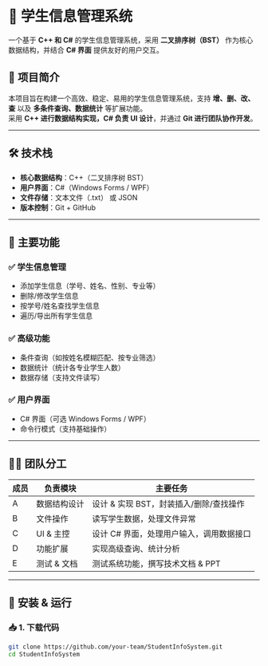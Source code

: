 # 📌 学生信息管理系统  
一个基于 **C++ 和 C#** 的学生信息管理系统，采用 **二叉排序树（BST）** 作为核心数据结构，并结合 **C# 界面** 提供友好的用户交互。

## 📖 项目简介  
本项目旨在构建一个高效、稳定、易用的学生信息管理系统，支持 **增、删、改、查** 以及 **多条件查询、数据统计** 等扩展功能。  
采用 **C++ 进行数据结构实现，C# 负责 UI 设计**，并通过 **Git 进行团队协作开发**。

---

## 🛠️ 技术栈  
- **核心数据结构**：C++（二叉排序树 BST）  
- **用户界面**：C#（Windows Forms / WPF）  
- **文件存储**：文本文件（.txt） 或 JSON  
- **版本控制**：Git + GitHub  

---

## 🚀 主要功能  

### ✅ 学生信息管理  
- 添加学生信息（学号、姓名、性别、专业等）  
- 删除/修改学生信息  
- 按学号/姓名查找学生信息  
- 遍历/导出所有学生信息  

### ✅ 高级功能  
- 条件查询（如按姓名模糊匹配、按专业筛选）  
- 数据统计（统计各专业学生人数）  
- 数据存储（支持文件读写）  

### ✅ 用户界面  
- C# 界面（可选 Windows Forms / WPF）  
- 命令行模式（支持基础操作）  

---

## 🧑‍💻 团队分工  

| 成员 | 负责模块 | 主要任务 |
|------|---------|---------|
| A    | 数据结构设计 | 设计 & 实现 BST，封装插入/删除/查找操作 |
| B    | 文件操作 | 读写学生数据，处理文件异常 |
| C    | UI & 主控 | 设计 C# 界面，处理用户输入，调用数据接口 |
| D    | 功能扩展 | 实现高级查询、统计分析 |
| E    | 测试 & 文档 | 测试系统功能，撰写技术文档 & PPT |

---

## 🔧 安装 & 运行  

### 📥 1. 下载代码  
```bash
git clone https://github.com/your-team/StudentInfoSystem.git
cd StudentInfoSystem
